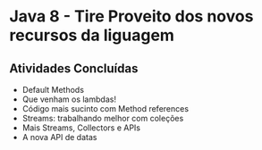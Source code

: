 # Java 8 - Tire Proveito dos novos recursos da liguagem

## Atividades Concluídas

- Default Methods
- Que venham os lambdas!
- Código mais sucinto com Method references
- Streams: trabalhando melhor com coleções
- Mais Streams, Collectors e APIs
- A nova API de datas
